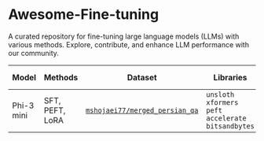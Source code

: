 # Awesome-Fine-tuning
A curated repository for fine-tuning large language models (LLMs) with various methods. Explore, contribute, and enhance LLM performance with our community.

| Model             |  Methods | Dataset | Libraries               | Notebook          | Output Model
|-------------------|--------------------|------------------------|-------------------|-------------------|-------------------|
| Phi-3 mini             | SFT, PEFT, LoRA              | [`mshojaei77/merged_persian_qa`](https://huggingface.co/datasets/mshojaei77/merged_persian_qa)    |   `unsloth` `xformers` `peft` `accelerate` `bitsandbytes`    | [fine_tuning_phi_3_mini_lora_unsloth.ipynb](https://github.com/mshojaei77/Awesome-Fine-tuning/blob/main/fine_tuning_phi_3_mini_lora_unsloth.ipynb)         | [persian_phi-3](https://huggingface.co/mshojaei77/persian_phi-3) 
